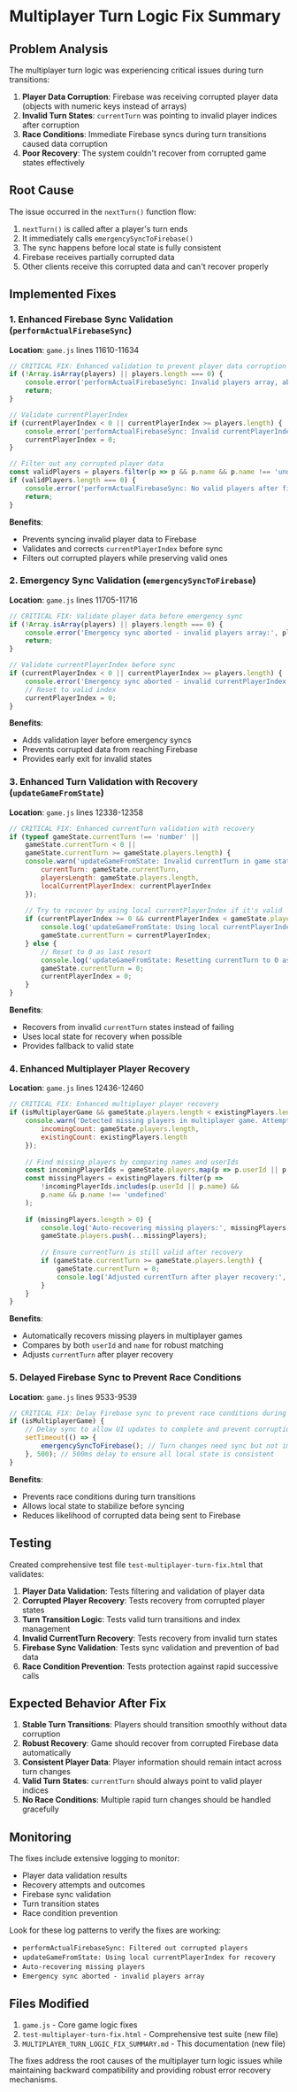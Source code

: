 # Multiplayer Turn Logic Fix Summary

## Problem Analysis

The multiplayer turn logic was experiencing critical issues during turn transitions:

1. **Player Data Corruption**: Firebase was receiving corrupted player data (objects with numeric keys instead of arrays)
2. **Invalid Turn States**: `currentTurn` was pointing to invalid player indices after corruption
3. **Race Conditions**: Immediate Firebase syncs during turn transitions caused data corruption
4. **Poor Recovery**: The system couldn't recover from corrupted game states effectively

## Root Cause

The issue occurred in the `nextTurn()` function flow:
1. `nextTurn()` is called after a player's turn ends
2. It immediately calls `emergencySyncToFirebase()`
3. The sync happens before local state is fully consistent
4. Firebase receives partially corrupted data
5. Other clients receive this corrupted data and can't recover properly

## Implemented Fixes

### 1. Enhanced Firebase Sync Validation (`performActualFirebaseSync`)

**Location**: `game.js` lines 11610-11634

```javascript
// CRITICAL FIX: Enhanced validation to prevent player data corruption
if (!Array.isArray(players) || players.length === 0) {
    console.error('performActualFirebaseSync: Invalid players array, aborting sync:', players);
    return;
}

// Validate currentPlayerIndex
if (currentPlayerIndex < 0 || currentPlayerIndex >= players.length) {
    console.error('performActualFirebaseSync: Invalid currentPlayerIndex, resetting to 0:', currentPlayerIndex);
    currentPlayerIndex = 0;
}

// Filter out any corrupted player data
const validPlayers = players.filter(p => p && p.name && p.name !== 'undefined');
if (validPlayers.length === 0) {
    console.error('performActualFirebaseSync: No valid players after filtering, aborting sync');
    return;
}
```

**Benefits**:
- Prevents syncing invalid player data to Firebase
- Validates and corrects `currentPlayerIndex` before sync
- Filters out corrupted players while preserving valid ones

### 2. Emergency Sync Validation (`emergencySyncToFirebase`)

**Location**: `game.js` lines 11705-11716

```javascript
// CRITICAL FIX: Validate player data before emergency sync
if (!Array.isArray(players) || players.length === 0) {
    console.error('Emergency sync aborted - invalid players array:', players);
    return;
}

// Validate currentPlayerIndex before sync
if (currentPlayerIndex < 0 || currentPlayerIndex >= players.length) {
    console.error('Emergency sync aborted - invalid currentPlayerIndex:', currentPlayerIndex, 'players length:', players.length);
    // Reset to valid index
    currentPlayerIndex = 0;
}
```

**Benefits**:
- Adds validation layer before emergency syncs
- Prevents corrupted data from reaching Firebase
- Provides early exit for invalid states

### 3. Enhanced Turn Validation with Recovery (`updateGameFromState`)

**Location**: `game.js` lines 12338-12358

```javascript
// CRITICAL FIX: Enhanced currentTurn validation with recovery
if (typeof gameState.currentTurn !== 'number' || 
    gameState.currentTurn < 0 || 
    gameState.currentTurn >= gameState.players.length) {
    console.warn('updateGameFromState: Invalid currentTurn in game state, attempting recovery:', {
        currentTurn: gameState.currentTurn,
        playersLength: gameState.players.length,
        localCurrentPlayerIndex: currentPlayerIndex
    });
    
    // Try to recover by using local currentPlayerIndex if it's valid
    if (currentPlayerIndex >= 0 && currentPlayerIndex < gameState.players.length) {
        console.log('updateGameFromState: Using local currentPlayerIndex for recovery:', currentPlayerIndex);
        gameState.currentTurn = currentPlayerIndex;
    } else {
        // Reset to 0 as last resort
        console.log('updateGameFromState: Resetting currentTurn to 0 as last resort');
        gameState.currentTurn = 0;
        currentPlayerIndex = 0;
    }
}
```

**Benefits**:
- Recovers from invalid `currentTurn` states instead of failing
- Uses local state for recovery when possible
- Provides fallback to valid state

### 4. Enhanced Multiplayer Player Recovery

**Location**: `game.js` lines 12436-12460

```javascript
// CRITICAL FIX: Enhanced multiplayer player recovery
if (isMultiplayerGame && gameState.players.length < existingPlayers.length) {
    console.warn('Detected missing players in multiplayer game. Attempting auto-recovery.', {
        incomingCount: gameState.players.length,
        existingCount: existingPlayers.length
    });
    
    // Find missing players by comparing names and userIds
    const incomingPlayerIds = gameState.players.map(p => p.userId || p.name);
    const missingPlayers = existingPlayers.filter(p => 
        !incomingPlayerIds.includes(p.userId || p.name) && 
        p.name && p.name !== 'undefined'
    );
    
    if (missingPlayers.length > 0) {
        console.log('Auto-recovering missing players:', missingPlayers.map(p => p.name));
        gameState.players.push(...missingPlayers);
        
        // Ensure currentTurn is still valid after recovery
        if (gameState.currentTurn >= gameState.players.length) {
            gameState.currentTurn = 0;
            console.log('Adjusted currentTurn after player recovery:', gameState.currentTurn);
        }
    }
}
```

**Benefits**:
- Automatically recovers missing players in multiplayer games
- Compares by both `userId` and `name` for robust matching
- Adjusts `currentTurn` after player recovery

### 5. Delayed Firebase Sync to Prevent Race Conditions

**Location**: `game.js` lines 9533-9539

```javascript
// CRITICAL FIX: Delay Firebase sync to prevent race conditions during turn transitions
if (isMultiplayerGame) {
    // Delay sync to allow UI updates to complete and prevent corruption
    setTimeout(() => {
        emergencySyncToFirebase(); // Turn changes need sync but not immediate
    }, 500); // 500ms delay to ensure all local state is consistent
}
```

**Benefits**:
- Prevents race conditions during turn transitions
- Allows local state to stabilize before syncing
- Reduces likelihood of corrupted data being sent to Firebase

## Testing

Created comprehensive test file `test-multiplayer-turn-fix.html` that validates:

1. **Player Data Validation**: Tests filtering and validation of player data
2. **Corrupted Player Recovery**: Tests recovery from corrupted player states
3. **Turn Transition Logic**: Tests valid turn transitions and index management
4. **Invalid CurrentTurn Recovery**: Tests recovery from invalid turn states
5. **Firebase Sync Validation**: Tests sync validation and prevention of bad data
6. **Race Condition Prevention**: Tests protection against rapid successive calls

## Expected Behavior After Fix

1. **Stable Turn Transitions**: Players should transition smoothly without data corruption
2. **Robust Recovery**: Game should recover from corrupted Firebase data automatically
3. **Consistent Player Data**: Player information should remain intact across turn changes
4. **Valid Turn States**: `currentTurn` should always point to valid player indices
5. **No Race Conditions**: Multiple rapid turn changes should be handled gracefully

## Monitoring

The fixes include extensive logging to monitor:
- Player data validation results
- Recovery attempts and outcomes
- Firebase sync validation
- Turn transition states
- Race condition prevention

Look for these log patterns to verify the fixes are working:
- `performActualFirebaseSync: Filtered out corrupted players`
- `updateGameFromState: Using local currentPlayerIndex for recovery`
- `Auto-recovering missing players`
- `Emergency sync aborted - invalid players array`

## Files Modified

1. `game.js` - Core game logic fixes
2. `test-multiplayer-turn-fix.html` - Comprehensive test suite (new file)
3. `MULTIPLAYER_TURN_LOGIC_FIX_SUMMARY.md` - This documentation (new file)

The fixes address the root causes of the multiplayer turn logic issues while maintaining backward compatibility and providing robust error recovery mechanisms.
